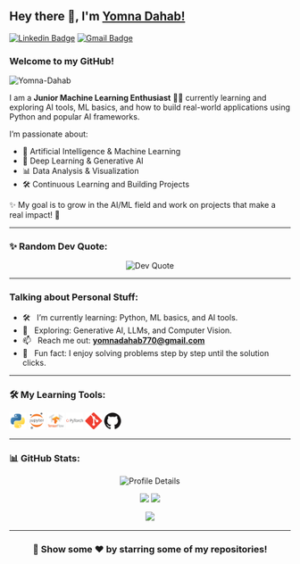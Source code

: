 ## Hey there 👋, I'm [Yomna Dahab!](https://github.com/Yomna-Dahab)

[![Linkedin Badge](https://img.shields.io/badge/-LinkedIn-0e76a8?style=flat-square&logo=Linkedin&logoColor=white)](https://www.linkedin.com/in/yomna-dahab-6b34432a1/)
[![Gmail Badge](https://img.shields.io/badge/-Email-c14438?style=flat-square&logo=Gmail&logoColor=white)](mailto:yomnadahab770@gmail.com)


### Welcome to my GitHub!  
<p align="left"> <img src="https://komarev.com/ghpvc/?username=Yomna-Dahab&label=Profile%20views&color=0e75b6&style=flat" alt="Yomna-Dahab" /> </p>

I am a **Junior Machine Learning Enthusiast** 👩‍💻 currently learning and exploring AI tools, ML basics, and how to build real-world applications using Python and popular AI frameworks.  

I’m passionate about:
- 🤖 Artificial Intelligence & Machine Learning
- 🧠 Deep Learning & Generative AI
- 📊 Data Analysis & Visualization
- 🛠 Continuous Learning and Building Projects  

✨ My goal is to grow in the AI/ML field and work on projects that make a real impact! 🚀  

<hr>
<h3 align="left">✨ Random Dev Quote:</h3>
<p align="center">
  <img src="https://quotes-github-readme.vercel.app/api?type=horizontal&theme=dark" alt="Dev Quote" />
</p>
<hr>

### Talking about Personal Stuff:

- 🛠 &nbsp; I’m currently learning: Python, ML basics, and AI tools.  
- 🚀 &nbsp; Exploring: Generative AI, LLMs, and Computer Vision.  
- 📫 &nbsp; Reach me out: **yomnadahab770@gmail.com**  
- 👾 &nbsp; Fun fact: I enjoy solving problems step by step until the solution clicks.  

---

### 🛠 My Learning Tools:

<code><img height="30" src="https://raw.githubusercontent.com/github/explore/master/topics/python/python.png" alt="python"></code>
<code><img height="30" src="https://raw.githubusercontent.com/github/explore/master/topics/jupyter-notebook/jupyter-notebook.png" alt="jupyter"></code>
<code><img height="30" src="https://raw.githubusercontent.com/github/explore/master/topics/tensorflow/tensorflow.png" alt="tensorflow"></code>
<code><img height="30" src="https://raw.githubusercontent.com/github/explore/master/topics/pytorch/pytorch.png" alt="pytorch"></code>
<code><img height="30" src="https://raw.githubusercontent.com/github/explore/master/topics/git/git.png" alt="git"></code>
<code><img height="30" src="https://raw.githubusercontent.com/github/explore/master/topics/github/github.png" alt="github"></code>

---

### 📊 GitHub Stats:

<p align="center">
  <img src="https://github-profile-summary-cards.vercel.app/api/cards/profile-details?username=yomnadahab770&theme=github_dark" alt="Profile Details"/>
</p>

<p align="center">
  <img src="https://github-readme-stats.vercel.app/api?username=yomnadahab770&show_icons=true&count_private=true&hide_border=true&theme=radical" height="180em"/>
  <img src="https://github-readme-stats.vercel.app/api/top-langs/?username=yomnadahab770&layout=compact&langs_count=8&theme=radical" height="180em"/>
</p>

<p align="center">
  <img src="https://github-readme-streak-stats.herokuapp.com/?user=yomnadahab770&theme=radical&hide_border=true" height="180em"/>
</p>

---

<div align="center">

### 🌟 Show some ❤️ by starring some of my repositories!

</div>
